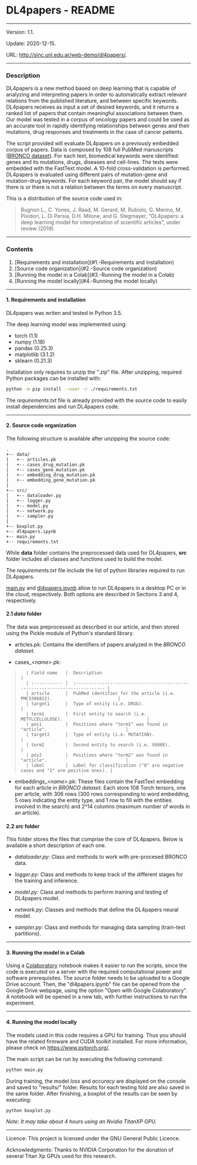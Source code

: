 # DL4papers - README

---

Version: 1.1.

Update:  2020-12-15.

URL: http://sinc.unl.edu.ar/web-demo/dl4papers/.

---

### Description

DL4papers is a new method based on deep learning that is capable of analyzing and interpreting papers in order to automatically extract relevant relations from the published literature, and between specific keywords. DL4papers receives as input a set of desired keywords, and it returns a ranked list of papers that contain meaningful associations between them. Our model was tested in a corpus of oncology papers and could be used as an accurate tool in rapidly identifying relationships between genes and their mutations, drug responses and treatments in the case of cancer patients.

The script provided will evaluate DL4papers on a previously embedded corpus of papers. Data is composed by 108 full PubMed manuscripts ([BRONCO dataset](http://infos.korea.ac.kr/bronco/)). For each text, biomedical keywords were identified: genes and its mutations, drugs, diseases and cell-lines. The texts were embedded with the FastText model. A 10-fold cross-validation is performed. DL4papers is evaluated using different pairs of mutation-gene and mutation-drug keywords. For each keyword pair, the model should say if there is or there is not a relation between the terms on every manuscript.

This is a distribution of the source code used in:

>  Bugnon L., C. Yones, J. Raad, M. Gerard, M. Rubiolo, G. Merino, M. Pividori, L. Di Persia, D.H. Milone, and G. Stegmayer, "DL4papers: a deep learning model for  interpretation of scientific articles", under review (2019).

---

### Contents

1. [Requirements and installation](#1.-Requirements and installation)
2. [Source code organization](#2.-Source code organization)
3. [Running the model in a Colab](#3.-Running the model in a Colab)
4. [Running the model locally](#4.-Running the model locally)

---

#### 1. Requirements and installation

DL4papers was writen and tested in Python 3.5.

The deep learning model was implemented using:

* torch (1.1)
* numpy (1.18)
* pandas (0.25.3)
* matplotlib (3.1.2)
* sklearn (0.21.3)

Installation only requires to unzip the "<data>.zip" file.
After unzipping, required Python packages can be installed with:

```bash
python -m pip install --user -r ./requirements.txt
```

The *requirements.txt* file is already provided with the source code to easily install dependencies and run DL4papers code.

---

#### 2. Source code organization

The following structure is available after unzipping the source code:

```
.
+-- data/
|   +-- articles.pk
|   +-- cases_drug_mutation.pk
|   +-- cases_gene_mutation.pk
|   +-- embedding_drug_mutation.pk
|   +-- embedding_gene_mutation.pk
|
+-- src/
|   +-- dataloader.py
|   +-- logger.py
|   +-- model.py
|   +-- network.py
|   +-- sampler.py
|
+-- boxplot.py
+-- dl4papers.ipynb
+-- main.py
+-- requirements.txt
```

While **data** folder contains the preprocessed data used for DL4papers, **src** folder includes all classes and functions used to build the model.

The *requirements.txt* file include the list of python libraries required to run DL4papers. 

[main.py](#3.-RUNNING-MODEL-FROM-SOURCE-CODE) and [dl4papers.ipynb](#4.-RUNNING-MODEL-IN-COLAB) allow to run DL4papers in a desktop PC or in the cloud, respectively. Both options are described in Sections 3 and 4, respectively.

#### 2.1 *data* folder

The data was preprocessed as described in our article, and then stored using the Pickle module of Python's standard library.

* articles.pk: Contains the identifiers of papers analyzed in the *BRONCO dataset*.


* cases_*\<name\>*.pk:


>       | Field name   |  Description                                                                  |
>       | :----------- |  :--------------------------------------------------------------------------- |
>       | article      |  PubMed identifier for the article (i.e. PMC3386822).                         |
>       | target1      |  Type of entity (i.e. DRUG).                                                  |
>       | term1        |  First entity to search (i.e. METYLCELLULOSE).                                |
>       | pos1         |  Positions where "term1" was found in "article".                              |
>       | target2      |  Type of entity (i.e. MUTATION).                                              |
>       | term2        |  Second entity to search (i.e. V600E).                                        |
>       | pos2         |  Positions where "term2" was found in "article".                              |
>       | label        |  Label for classification ("0" are negative cases and "1" are positive ones). |

* embeddings_*\<name\>*.pk: These files contain the FastText embedding for each article in *BRONCO dataset*. Each store 108 Torch tensors, one per article, with 306 rows (300 rows corresponding to word embedding, 5 rows indicating the entity type, and 1 row to fill with the entities involved in the search) and 2^14 columns (maximum number of words in an article).

#### 2.2 *src* folder

This folder stores the files that comprise the core of DL4papers.
Below is available a short description of each one.

* *dataloader.py*: Class and methods to work with pre-procesed BRONCO data.

* *logger.py*: Class and methods to keep track of the different stages for the training and inference.

* *model.py*: Class and methods to perform training and testing of DL4papers model.

* *network.py*: Classes and methods that define the DL4papers neural model.

* *sampler.py*: Class and methods for managing data sampling (train-test partitions).

---

#### 3. Running the model in a Colab

Using a [Colaboratory](https://colab.research.google.com/) notebook makes it easier to run the scripts, since the code is executed on a server with the required computational power and software prerequisites.
The source folder needs to be uploaded to a Google Drive account. Then, the "dl4papers.ipynb" file can be opened from the Google Drive webpage, using the option "Open with Google Colaboratory".
A notebook will be opened in a new tab, with further instructions to run the experiment.

---

#### 4. Running the model locally

The models used in this code requires a GPU for training. Thus you should have the related firmware and CUDA toolkit installed. For more information, please check on https://www.pytorch.org/.

The main script can be run by executing the following command:

```bash
python main.py
```

During training, the model *loss* and *accuracy* are displayed on the console and saved to "results/" folder. Results for each testing fold are also saved in the same folder. After finishing, a boxplot of the results can be seen by executing:

```bash
python boxplot.py
```

*Note: It may take about 4 hours using an Nvidia TitanXP GPU.*

---

Licence: This project is licensed under the GNU General Public Licence.

Acknowledgments: Thanks to NVIDIA Corporation for the donation of several Titan Xp GPUs used for this research.
